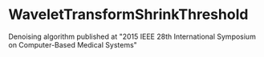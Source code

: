 # WaveletTransformShrinkThreshold
Denoising algorithm published at "2015 IEEE 28th International Symposium on Computer-Based Medical Systems"
